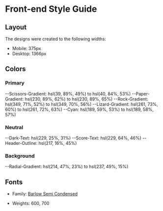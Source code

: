 # Front-end Style Guide

## Layout

The designs were created to the following widths:

- Mobile: 375px
- Desktop: 1366px

## Colors

### Primary

--Scissors-Gradient: hsl(39, 89%, 49%) to hsl(40, 84%, 53%)
--Paper-Gradient: hsl(230, 89%, 62%) to hsl(230, 89%, 65%)
--Rock-Gradient: hsl(349, 71%, 52%) to hsl(349, 70%, 56%)
--Lizard-Gradient: hsl(261, 73%, 60%) to hsl(261, 72%, 63%)
--Cyan: hsl(189, 59%, 53%) to hsl(189, 58%, 57%)

### Neutral

--Dark-Text: hsl(229, 25%, 31%)
--Score-Text: hsl(229, 64%, 46%)
--Header-Outline: hsl(217, 16%, 45%)

### Background

--Radial-Gradient: hsl(214, 47%, 23%) to hsl(237, 49%, 15%)

## Fonts

- Family: [Barlow Semi Condensed](https://fonts.google.com/specimen/Barlow+Semi+Condensed)

- Weights: 600, 700
